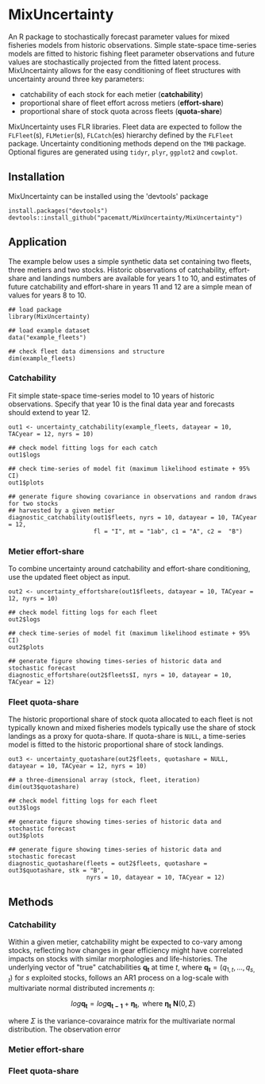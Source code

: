 # MixUncertainty
An R package to stochastically forecast parameter values for mixed fisheries models from historic observations. Simple state-space time-series models are fitted to historic fishing fleet parameter observations and future values are stochastically projected from the fitted latent process. MixUncertainty allows for the easy conditioning of fleet structures with uncertainty around three key parameters:

- catchability of each stock for each metier (**catchability**)
- proportional share of fleet effort across metiers (**effort-share**)
- proportional share of stock quota across fleets (**quota-share**)

MixUncertainty uses FLR libraries. Fleet data are expected to follow the `FLFleet`(s), `FLMetier`(s), `FLCatch`(es) hierarchy defined by the `FLFleet` package. Uncertainty conditioning methods depend on the `TMB` package. Optional figures are generated using `tidyr`, `plyr`, `ggplot2` and `cowplot`.

## Installation
MixUncertainty can be installed using the 'devtools' package

```{r}
install.packages("devtools")
devtools::install_github("pacematt/MixUncertainty/MixUncertainty")
```

## Application
The example below uses a simple synthetic data set containing two fleets, three metiers and two stocks. Historic observations of catchability, effort-share and landings numbers are available for years 1 to 10, and estimates of future catchability and effort-share in years 11 and 12 are a simple mean of values for years 8 to 10. 

``` {r}
## load package
library(MixUncertainty)

## load example dataset
data("example_fleets")

## check fleet data dimensions and structure
dim(example_fleets)
```

### Catchability
Fit simple state-space time-series model to 10 years of historic observations. Specify that year 10 is the final data year and forecasts should extend to year 12.

``` {r}
out1 <- uncertainty_catchability(example_fleets, datayear = 10, TACyear = 12, nyrs = 10)

## check model fitting logs for each catch
out1$logs

## check time-series of model fit (maximum likelihood estimate + 95% CI)
out1$plots

## generate figure showing covariance in observations and random draws for two stocks
## harvested by a given metier
diagnostic_catchability(out1$fleets, nyrs = 10, datayear = 10, TACyear = 12,
                        fl = "I", mt = "1ab", c1 = "A", c2 =  "B")
```
### Metier effort-share
To combine uncertainty around catchability and effort-share conditioning, use the updated fleet object as input.

```{r}
out2 <- uncertainty_effortshare(out1$fleets, datayear = 10, TACyear = 12, nyrs = 10)

## check model fitting logs for each fleet
out2$logs

## check time-series of model fit (maximum likelihood estimate + 95% CI)
out2$plots

## generate figure showing times-series of historic data and stochastic forecast
diagnostic_effortshare(out2$fleets$I, nyrs = 10, datayear = 10, TACyear = 12)
```
### Fleet quota-share
The historic proportional share of stock quota allocated to each fleet is not typically known and mixed fisheries models typically use the share of stock landings as a proxy for quota-share. If quota-share is `NULL`, a time-series model is fitted to the historic proportional share of stock landings.

```{r}
out3 <- uncertainty_quotashare(out2$fleets, quotashare = NULL, datayear = 10, TACyear = 12, nyrs = 10)

## a three-dimensional array (stock, fleet, iteration)
dim(out3$quotashare)

## check model fitting logs for each fleet
out3$logs

## generate figure showing times-series of historic data and stochastic forecast
out3$plots

## generate figure showing times-series of historic data and stochastic forecast
diagnostic_quotashare(fleets = out2$fleets, quotashare = out3$quotashare, stk = "B",
                      nyrs = 10, datayear = 10, TACyear = 12)

```

## Methods
### Catchability
Within a given metier, catchability might be expected to co-vary among stocks, reflecting how changes in gear efficiency might have correlated impacts on stocks with similar morphologies and life-histories. The underlying vector of "true" catchabilities $\mathbf{q_t}$ at time $t$, where $\mathbf{q_t} = (q_{1,t}, ..., q_{s,t})$ for $s$ exploited stocks, follows an AR1 process on a log-scale with multivariate normal distributed increments $\eta$:

$$log \mathbf{q_t} = log \mathbf{q_{t-1}} + \mathbf{\eta_t}, \text{~where~} \mathbf{\eta_t} ~ \mathbf{N}(0, \Sigma)$$

where $\Sigma$ is the variance-covaraince matrix for the multivariate normal distribution. The observation error 

### Metier effort-share

### Fleet quota-share
